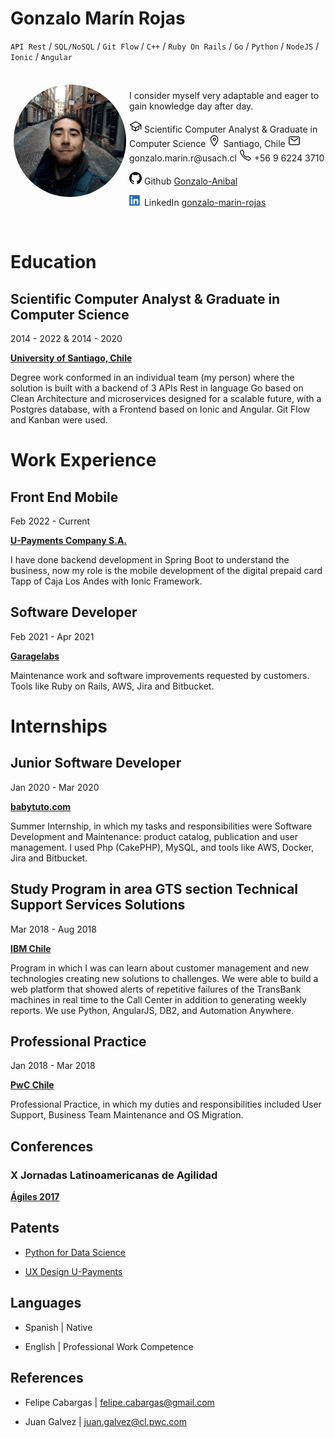 
# Gonzalo Marín Rojas

`API Rest` / `SQL/NoSQL` / `Git Flow` / `C++` / `Ruby On Rails` / `Go` / `Python` / `NodeJS` / `Ionic` / `Angular`

<br>

<img src="avatar.jpeg" width="180" height="180" style="float: left; border-radius: 50%; padding:5px;" />

I consider myself very adaptable and eager to gain knowledge day after day.

<img src="school-outline.svg" width="20" height="20" />
Scientific Computer Analyst & Graduate in Computer Science

<img src="location-outline.svg" width="20" height="20" />
 Santiago, Chile
 
<img src="mail-outline.svg" width="20" height="20" />
gonzalo.marin.r@usach.cl

<img src="call-outline.svg" width="20" height="20" />
+56 9 6224 3710

[![Github Gonzalo-Anibal](GitHub-Mark-20px.png)](https://github.com/Gonzalo-Anibal)
Github
[Gonzalo-Anibal](https://github.com/Gonzalo-Anibal)

[![LinkedIn](LI-In-Bug.png)](https://linkedin.com/in/gonzalo-marin-rojas)
LinkedIn
[gonzalo-marin-rojas](https://linkedin.com/in/gonzalo-marin-rojas)

<br>

# Education

## Scientific Computer Analyst & Graduate in Computer Science

2014 - 2022 & 2014 - 2020

[**University of Santiago, Chile**](https://usach.cl/)

Degree work conformed in an individual team (my person) where the solution is built with a backend of 3 APIs Rest in language Go based on Clean Architecture and microservices designed for a scalable future, with a Postgres database, with a Frontend based on Ionic and Angular. Git Flow and Kanban were used.

# Work Experience

## Front End Mobile

Feb 2022 - Current

[**U-Payments Company S.A.**](http://u-payments.com/)

I have done backend development in Spring Boot to understand the business, now my role is the mobile development of the digital prepaid card Tapp of Caja Los Andes with Ionic Framework.

## Software Developer

Feb 2021 - Apr 2021

[**Garagelabs**](https://www.garagelabs.cl/)

Maintenance work and software improvements requested by customers. Tools like Ruby on Rails, AWS, Jira and Bitbucket.

# Internships

## Junior Software Developer

Jan 2020 - Mar 2020

[**babytuto.com**](https://www.babytuto.com/)

Summer Internship, in which my tasks and responsibilities were Software Development and Maintenance: product catalog, publication and user management. I used Php (CakePHP), MySQL, and tools like AWS, Docker, Jira and Bitbucket.

## Study Program in area GTS section Technical Support Services Solutions

Mar 2018 - Aug 2018

[**IBM Chile**](https://www.ibm.com/cl-es)

Program in which I was can learn about customer management and new technologies creating new solutions to challenges. We were able to build a web platform that showed alerts of repetitive failures of the TransBank machines in real time to the Call Center in addition to generating weekly reports. We use Python, AngularJS, DB2, and Automation Anywhere.

## Professional Practice

Jan 2018 - Mar 2018

[**PwC Chile**](https://www.pwc.com/cl/es)

Professional Practice, in which my duties and responsibilities included User Support, Business Team Maintenance and OS Migration.

## Conferences

### X Jornadas Latinoamericanas de Agilidad

[**Ágiles 2017**](http://agiles2017.agiles.org/)

## Patents

- [Python for Data Science](credly.com/badges/27afd01a-b6d9-46e7-9bd0-b75bd4114bbc/linked_in_profile)

- [UX Design U-Payments](credly.com/badges/654ba7d3-c2e9-4dba-8ac1-3a0730611eca?source=linked_in_profile)

## Languages

- Spanish | Native

- English | Professional Work Competence

## References

- Felipe Cabargas | felipe.cabargas@gmail.com 

- Juan Galvez | juan.galvez@cl.pwc.com
